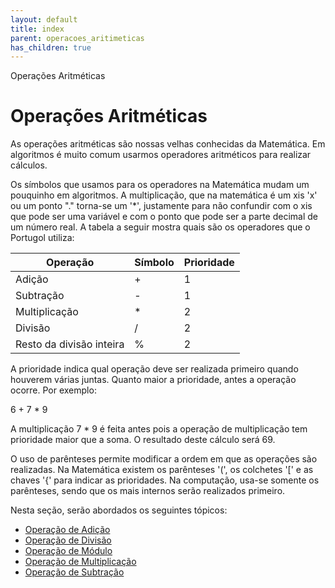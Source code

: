 ```yaml
---
layout: default
title: index
parent: operacoes_aritimeticas
has_children: true
---
```



Operações Aritméticas

Operações Aritméticas
=====================

As operações aritméticas são nossas velhas conhecidas da Matemática. Em algoritmos é muito comum usarmos operadores aritméticos para realizar cálculos.

Os símbolos que usamos para os operadores na Matemática mudam um pouquinho em algoritmos. A multiplicação, que na matemática é um xis 'x' ou um ponto "." torna-se um '\*', justamente para não confundir com o xis que pode ser uma variável e com o ponto que pode ser a parte decimal de um número real. A tabela a seguir mostra quais são os operadores que o Portugol utiliza:

| Operação | Símbolo | Prioridade |
| --- | --- | --- |
| Adição | + | 1 |
| Subtração | - | 1 |
| Multiplicação | \* | 2 |
| Divisão | / | 2 |
| Resto da divisão inteira | % | 2 |

A prioridade indica qual operação deve ser realizada primeiro quando houverem várias juntas. Quanto maior a prioridade, antes a operação ocorre. Por exemplo:

6 + 7 \* 9

A multiplicação 7 \* 9 é feita antes pois a operação de multiplicação tem prioridade maior que a soma. O resultado deste cálculo será 69.

O uso de parênteses permite modificar a ordem em que as operações são realizadas. Na Matemática existem os parênteses '(', os colchetes '[' e as chaves '{' para indicar as prioridades. Na computação, usa-se somente os parênteses, sendo que os mais internos serão realizados primeiro.

Nesta seção, serão abordados os seguintes tópicos:

* [Operação de Adição](topicos/linguagem_portugol/expressao/operacoes_aritimeticas/operacao_adicao.html)
* [Operação de Divisão](topicos/linguagem_portugol/expressao/operacoes_aritimeticas/operacao_divisao.html)
* [Operação de Módulo](topicos/linguagem_portugol/expressao/operacoes_aritimeticas/operacao_modulo.html)
* [Operação de Multiplicação](topicos/linguagem_portugol/expressao/operacoes_aritimeticas/operacao_multiplicacao.html)
* [Operação de Subtração](topicos/linguagem_portugol/expressao/operacoes_aritimeticas/operacao_subtracao.html)

